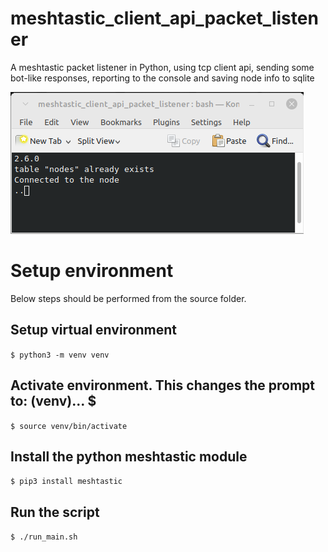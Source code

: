 # meshtastic_client_api_packet_listener
A meshtastic packet listener in Python, using tcp client api, sending some bot-like responses, reporting to the console and saving node info to sqlite

![](doc/Screenshot.png)


# Setup environment
Below steps should be performed from the source folder.
## Setup virtual environment
`$ python3 -m venv venv`

## Activate environment. This changes the prompt to: (venv)... $
`$ source venv/bin/activate `

## Install the python meshtastic module
`$ pip3 install meshtastic`

## Run the script
`$ ./run_main.sh`
